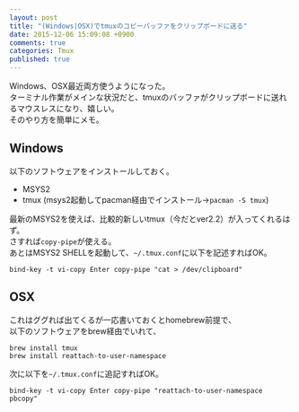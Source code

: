 ```yaml
---
layout: post
title: "(Windows|OSX)でtmuxのコピーバッファをクリップボードに送る"
date: 2015-12-06 15:09:08 +0900 
comments: true
categories: Tmux
published: true
---
```


Windows、OSX最近両方使うようになった。  
ターミナル作業がメインな状況だと、tmuxのバッファがクリップボードに送れるマウスレスになり、嬉しい。  
そのやり方を簡単にメモ。

## Windows

以下のソフトウェアをインストールしておく。

- MSYS2
- tmux (msys2起動してpacman経由でインストール→`pacman -S tmux`)

最新のMSYS2を使えば、比較的新しいtmux（今だとver2.2）が入ってくれるはず。  
さすれば`copy-pipe`が使える。  
あとはMSYS2 SHELLを起動して、`~/.tmux.conf`に以下を記述すればOK。  

```
bind-key -t vi-copy Enter copy-pipe "cat > /dev/clipboard"
```

## OSX

これはググれば出てくるが一応書いておくとhomebrew前提で、  
以下のソフトウェアをbrew経由でいれて、

```
brew install tmux
brew install reattach-to-user-namespace
```

次に以下を`~/.tmux.conf`に追記すればOK。

```
bind-key -t vi-copy Enter copy-pipe "reattach-to-user-namespace pbcopy"
```
